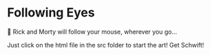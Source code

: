 # Following Eyes

👀 Rick and Morty will follow your mouse, wherever you go...

Just click on the html file in the src folder to start the art! Get Schwift! 